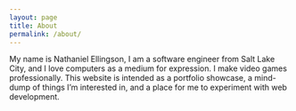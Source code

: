 ```yaml
---
layout: page
title: About
permalink: /about/
---
```


My name is Nathaniel Ellingson, I am a software engineer from Salt Lake City, and I love computers as a medium for expression. I make video games professionally. This website is intended as a portfolio showcase, a mind-dump of things I’m interested in, and a place for me to experiment with web development.

